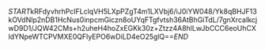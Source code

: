 $START$kRFdyvhrhPcIFLclqVH5LXpPZgT4m1LXVbj6/iJ0iYW048/Yk8qBHJF13kOVdNlp2nDB1HcNus0inpcmGiczn8oUYqFTgfvtsh36AtBhGiTdL/7gnXrcaIkcjwD9D1/JQW42CMs+h2uheH4hoZxEGKk30z+Ztzz4A8hlLwJbCCC6eoUhCXldYNpeWTCPVMXE0QFlyEPO6wDiLD4eO25glQ==$END$